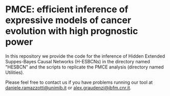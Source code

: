 PMCE: efficient inference of expressive models of cancer evolution with high prognostic power
===============================

In this repository we provide the code for the inference of Hidden Extended Suppes-Bayes Causal Networks (H-ESBCNs) in the directory named "HESBCN" and the scripts to replicate the PMCE analysis (directory named Utilities).

Please feel free to contact us if you have problems running our tool at daniele.ramazzotti@unimib.it or alex.graudenzi@ibfm.cnr.it.
